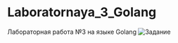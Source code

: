 # Laboratornaya_3_Golang
Лабораторная работа №3 на языке Golang
![Задание](https://sun9-45.userapi.com/impg/SN2HN_gdlQ70mttXCTnIhGQzDszpeZrDjHkflQ/I9QFPBm6a3g.jpg?size=658x278&quality=96&sign=290e6dab76803ae39bc525ec22932e45&type=album)
